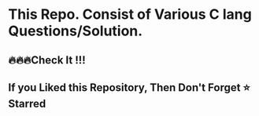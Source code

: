 # This Repo. Consist of Various C lang Questions/Solution.

## 🔥🔥🔥Check It !!!

## If you Liked this Repository, Then Don't Forget ⭐ Starred